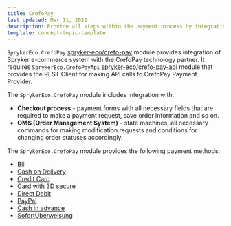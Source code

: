 ```yaml
---
title: CrefoPay
last_updated: Mar 11, 2022
description: Provide all steps within the payment process by integrating CrefoPay into the Spryker Commerce OS.
template: concept-topic-template
---
```



`SprykerEco.CrefoPay` [spryker-eco/crefo-pay](https://github.com/spryker-eco/crefo-pay) module provides integration of Spryker e-commerce system with the CrefoPay technology partner. It requires `SprykerEco.CrefoPayApi` [spryker-eco/crefo-pay-api](https://github.com/spryker-eco/crefo-pay-api) module that provides the REST Client for making API calls to CrefoPay Payment Provider.

The `SprykerEco.CrefoPay` module includes integration with:

* **Checkout process** - payment forms with all necessary fields that are required to make a payment request, save order information and so on.
* **OMS (Order Management System)** - state machines, all necessary commands for making modification requests and conditions for changing order statuses accordingly.

The `SprykerEco.CrefoPay` module provides the following payment methods:

* [Bill](/docs/scos/user/technology-partners/201903.0/payment-partners/crefopay/crefopay-payment-methods.html#bill)
* [Cash on Delivery](/docs/scos/user/technology-partners/201903.0/payment-partners/crefopay/crefopay-payment-methods.html#cash-on-delivery)
* [Credit Card](/docs/scos/user/technology-partners/201903.0/payment-partners/crefopay/crefopay-payment-methods.html#credit-card)
* [Card with 3D secure](/docs/scos/user/technology-partners/201903.0/payment-partners/crefopay/crefopay-payment-methods.html#credit-card-with-3d-secure)
* [Direct Debit](/docs/scos/user/technology-partners/201903.0/payment-partners/crefopay/crefopay-payment-methods.html#direct-debit)
* [PayPal](/docs/scos/user/technology-partners/201903.0/payment-partners/crefopay/crefopay-payment-methods.html#paypal)
* [Cash in advance](/docs/scos/user/technology-partners/201903.0/payment-partners/crefopay/crefopay-payment-methods.html#cash-in-advance)
* [SofortÜberweisung](/docs/scos/user/technology-partners/201903.0/payment-partners/crefopay/crefopay-payment-methods.html#sofortberweisung)

